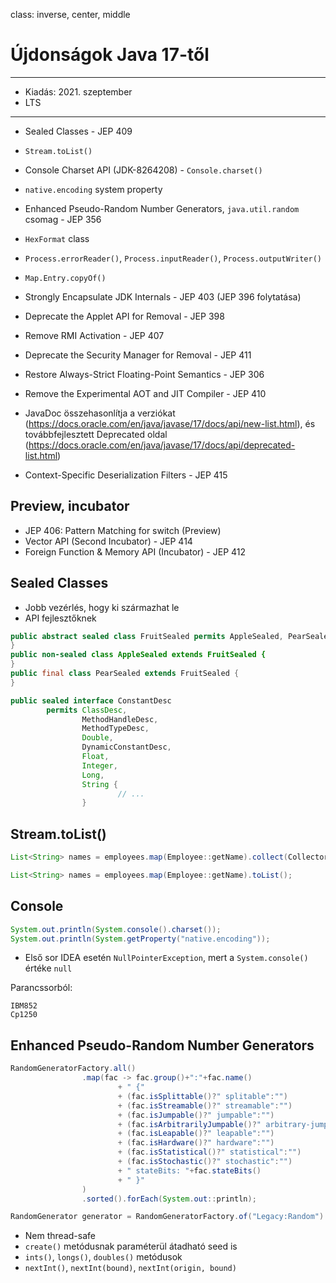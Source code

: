 class: inverse, center, middle

# Újdonságok Java 17-től

---

* Kiadás: 2021. szeptember
* LTS

---

* Sealed Classes - JEP 409
* `Stream.toList()`
* Console Charset API (JDK-8264208) - `Console.charset()`
* `native.encoding` system property
* Enhanced Pseudo-Random Number Generators, `java.util.random` csomag - JEP 356
* `HexFormat` class
* `Process.errorReader()`, `Process.inputReader()`, `Process.outputWriter()`
* `Map.Entry.copyOf()`
* Strongly Encapsulate JDK Internals - JEP 403 (JEP 396 folytatása)
* Deprecate the Applet API for Removal - JEP 398
* Remove RMI Activation - JEP 407
* Deprecate the Security Manager for Removal - JEP 411
* Restore Always-Strict Floating-Point Semantics - JEP 306
* Remove the Experimental AOT and JIT Compiler - JEP 410
* JavaDoc összehasonlítja a verziókat (https://docs.oracle.com/en/java/javase/17/docs/api/new-list.html),
 és továbbfejlesztett Deprecated oldal (https://docs.oracle.com/en/java/javase/17/docs/api/deprecated-list.html)

* Context-Specific Deserialization Filters - JEP 415

## Preview, incubator

* JEP 406: Pattern Matching for switch (Preview)
* Vector API (Second Incubator) - JEP 414
* Foreign Function & Memory API (Incubator) - JEP 412

## Sealed Classes

* Jobb vezérlés, hogy ki származhat le
* API fejlesztőknek

```java
public abstract sealed class FruitSealed permits AppleSealed, PearSealed {
}
public non-sealed class AppleSealed extends FruitSealed {
}
public final class PearSealed extends FruitSealed {
}
```


```java
public sealed interface ConstantDesc
        permits ClassDesc,
                MethodHandleDesc,
                MethodTypeDesc,
                Double,
                DynamicConstantDesc,
                Float,
                Integer,
                Long,
                String {
                        // ...
                }                        
```

## Stream.toList()

```java
List<String> names = employees.map(Employee::getName).collect(Collectors.toList());
```

```java
List<String> names = employees.map(Employee::getName).toList();
```

## Console

```java
System.out.println(System.console().charset());
System.out.println(System.getProperty("native.encoding"));
```

* Első sor IDEA esetén `NullPointerException`, mert a `System.console()` értéke `null`

Parancssorból:

```plaintext
IBM852
Cp1250 
```

## Enhanced Pseudo-Random Number Generators

```java
RandomGeneratorFactory.all()
                .map(fac -> fac.group()+":"+fac.name()
                        + " {"
                        + (fac.isSplittable()?" splitable":"")
                        + (fac.isStreamable()?" streamable":"")
                        + (fac.isJumpable()?" jumpable":"")
                        + (fac.isArbitrarilyJumpable()?" arbitrary-jumpable":"")
                        + (fac.isLeapable()?" leapable":"")
                        + (fac.isHardware()?" hardware":"")
                        + (fac.isStatistical()?" statistical":"")
                        + (fac.isStochastic()?" stochastic":"")
                        + " stateBits: "+fac.stateBits()
                        + " }"
                )
                .sorted().forEach(System.out::println);
```


```java
RandomGenerator generator = RandomGeneratorFactory.of("Legacy:Random").create();
```

* Nem thread-safe
* `create()` metódusnak paraméterül átadható seed is
* `ints()`, `longs()`, `doubles()` metódusok
* `nextInt()`, `nextInt(bound)`, `nextInt(origin, bound)`
